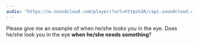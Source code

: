 ```yaml
---
audio: "https://w.soundcloud.com/player/?url=https%3A//api.soundcloud.com/tracks/1406302768%3Fsecret_token%3Ds-lf06GbmoeAS&color=%23ff5500&auto_play=true&hide_related=false&show_comments=true&show_user=true&show_reposts=false&show_teaser=true&visual=true"
---
```


Please give me an example of when he/she looks you in the eye. Does he/she look you in the eye <strong>when he/she needs something</strong>?
